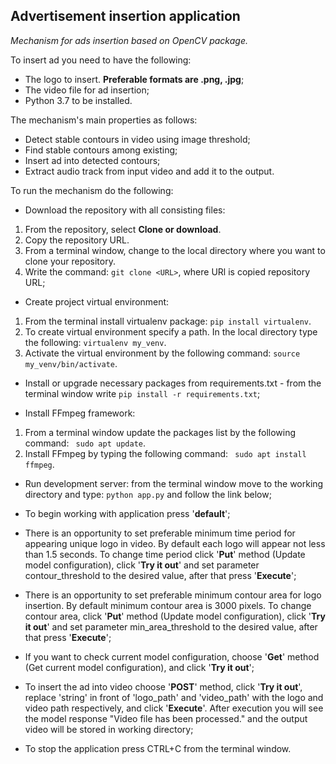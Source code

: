 ## Advertisement insertion application

_Mechanism for ads insertion based on OpenCV package._

To insert ad you need to have the following:
- The logo to insert. **Preferable formats are .png, .jpg**;
- The video file for ad insertion;
- Python 3.7 to be installed.

The mechanism's main properties as follows:
- Detect stable contours in video using image threshold;
- Find stable contours among existing;
- Insert ad into detected contours;
- Extract audio track from input video and add it to the output.

To run the mechanism do the following:
- Download the repository with all consisting files:
1. From the repository, select **Clone or download**.
2. Copy the repository URL.
3. From a terminal window, change to the local directory where you want to clone your repository.
4. Write the command: ```git clone <URL>```, where URl is copied repository URL;
- Create project virtual environment: 
1. From the terminal install virtualenv package:  ```pip install virtualenv```.
2. To create virtual environment specify a path. In the local directory type the following: ```virtualenv my_venv```.
3. Activate the virtual environment by the following command: ```source my_venv/bin/activate```. 

- Install or upgrade necessary packages from requirements.txt - from the terminal window write ```pip install -r requirements.txt```;

- Install FFmpeg framework:
1. From a terminal window update the packages list by the following command: ``` sudo apt update```.
2. Install FFmpeg by typing the following command: ``` sudo apt install ffmpeg```.

- Run development server: from the terminal window move to the working directory and type: ```python app.py``` and follow the link below;

- To begin working with application press '**default**'; 

- There is an opportunity to set preferable minimum time period for appearing unique logo in video. By default each logo will appear not less than 1.5 seconds. To change time period click '**Put**' method (Update model configuration), click '**Try it out**' and set parameter contour_threshold to the desired value, after that press '**Execute**';

- There is an opportunity to set preferable minimum contour area for logo insertion. By default minimum contour area is 3000 pixels. To change contour area, click '**Put**' method (Update model configuration), click '**Try it out**' and set parameter min_area_threshold to the desired value, after that press '**Execute**';

- If you want to check current model configuration, choose '**Get**' method (Get current model configuration), and click '**Try it out**';

- To insert the ad into video choose '**POST**' method, click '**Try it out**', replace 'string' in front of 'logo_path' and 'video_path' with the logo and video path respectively, and click '**Execute**'. After execution you will see the model response "Video file has been processed." and the output video will be stored in working directory;

- To stop the application press CTRL+С from the terminal window.     